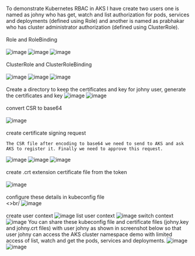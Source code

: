 To demonstrate Kubernetes RBAC in AKS I have create two users one is named as johny who has get, watch and list authorization for pods, services and deployments (defined using Role) and another is named as prabhakar who has cluster administrator authorization (defined using ClusterRole).
<br><br/>
Role and RoleBinding
<br><br/>
![image](https://github.com/singhritesh85/AKS-Authentication-Authorization/assets/56765895/072a4ffd-21ae-4b2d-802f-65b4a8f5e359)
![image](https://github.com/singhritesh85/AKS-Authentication-Authorization/assets/56765895/7ef92f5a-6cdb-4a1d-8cbf-352571922e41)
![image](https://github.com/singhritesh85/AKS-Authentication-Authorization/assets/56765895/76f622a8-cb45-4c9c-8b44-28bd554ac121)
<br><br/>
ClusterRole and ClusterRoleBinding
<br><br/>
![image](https://github.com/singhritesh85/AKS-Authentication-Authorization/assets/56765895/7f0946bf-43c6-4ecc-a684-4fce022f569f)
![image](https://github.com/singhritesh85/AKS-Authentication-Authorization/assets/56765895/f574c6c3-708b-43c6-b234-3492a35d0b14)
![image](https://github.com/singhritesh85/AKS-Authentication-Authorization/assets/56765895/5b21259a-2644-4ce3-a0b1-22345eb72659)
<br><br/>
Create a directory to keep the certificates and key for johny user, generate the certificates and key
![image](https://github.com/singhritesh85/AKS-Authentication-Authorization/assets/56765895/1b019d52-a0e9-427b-a19a-3703f70d013b)
![image](https://github.com/singhritesh85/AKS-Authentication-Authorization/assets/56765895/1918c3d9-5516-434a-9df7-a8300866a439)
<br><br/>
convert CSR to base64
<br><br/>
![image](https://github.com/singhritesh85/AKS-Authentication-Authorization/assets/56765895/45fb8b22-7bdd-45e8-848b-826abf76373f)
<br><br/>
create certificate signing request
```
The CSR file after encoding to base64 we need to send to AKS and ask AKS to register it. Finally we need to approve this request.
```
![image](https://github.com/singhritesh85/AKS-Authentication-Authorization/assets/56765895/15d418d0-de3a-4a3d-8bc3-864b850994db)
![image](https://github.com/singhritesh85/AKS-Authentication-Authorization/assets/56765895/863394b7-1fe2-47a5-a760-82f18e62ad3d)
![image](https://github.com/singhritesh85/AKS-Authentication-Authorization/assets/56765895/135c14cd-bccd-4537-8375-626b3d326527)
<br><br/>
create .crt extension certificate file from the token
<br><br/>
![image](https://github.com/singhritesh85/AKS-Authentication-Authorization/assets/56765895/e854a4f8-5ca6-46bb-a626-690e6dba19df)
<br><br/>
configure these details in kubeconfig file
<br><>br/
![image](https://github.com/singhritesh85/AKS-Authentication-Authorization/assets/56765895/4425ad30-c551-4420-86bb-64f4e4bcccdd)
<br><br/>
create user context
![image](https://github.com/singhritesh85/AKS-Authentication-Authorization/assets/56765895/00da6f51-c634-444b-b5c9-5349c99d37bc)
list user context
![image](https://github.com/singhritesh85/AKS-Authentication-Authorization/assets/56765895/6540d0d5-a4a6-42f9-b8a2-24ff39d407e0)
switch context
![image](https://github.com/singhritesh85/AKS-Authentication-Authorization/assets/56765895/e46f8aa4-cc80-4dcf-b16f-b554359673f7)
You can share these kubeconfig file and certificate files (johny.key and johny.crt files) with user johny as shown in screenshot below so that user johny can access the AKS cluster namespace demo with limited access of list, watch and get the pods, services and deployments.
![image](https://github.com/singhritesh85/AKS-Authentication-Authorization/assets/56765895/159631d8-74a6-4709-8b55-6d0e08ccd797)
![image](https://github.com/singhritesh85/AKS-Authentication-Authorization/assets/56765895/671221f3-b051-47e6-9447-708abc07ca44)


